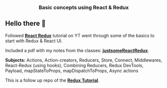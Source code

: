 <h3 align="center">
  Basic concepts using React & Redux
</h3>

## Hello there 👋
Followed **[React Redux](https://www.youtube.com/playlist?list=PLC3y8-rFHvwheJHvseC3I0HuYI2f46oAK)** tutorial on YT went through some of the basics to start with Redux & React UI.

Included a pdf with my notes from the classes: **[justsomeReactRedux](https://github.com/AndrasE/React-redux-tutorial/blob/main/justsomeReactRedux.pdf)**.

**Subjects:** Actions, Action-creators, Reducers, Store, Connect, Middlewares, React-Redux (using hooks), Combining Reducers, Redux DevTools, Payload, mapStateToProps, mapDispatchToProps, Async actions 

This is a follow up repo of the **[Redux Tutorial](https://github.com/AndrasE/Redux-tutorial)**.